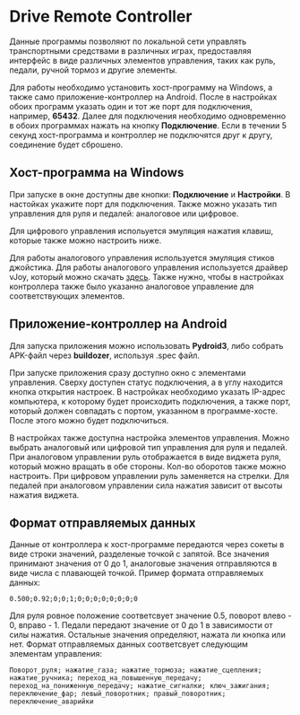 # Drive Remote Controller

Данные программы позволяют по локальной сети управлять транспортными средствами в различных играх, предоставляя интерфейс в виде различных элементов управления, таких как руль, педали, ручной тормоз и другие элементы. 

Для работы необходимо установить хост-программу на Windows, а также само приложение-контроллер на Android. После в настройках обоих программ указать один и тот же порт для подключения, например, **65432**. Далее для подключения необходимо одновременно в обоих программах нажать на кнопку **Подключение**. Если в течении 5 секунд хост-программа и контроллер не подключятся друг к другу, соединение будет сброшено. 

## Хост-программа на Windows

При запуске в окне доступны две кнопки: **Подключение** и **Настройки**. В настойках укажите порт для подключения. Также можно указать тип управления для руля и педалей: аналоговое или цифровое. 

Для цифрового управления испольуется эмуляция нажатия клавиш, которые также можно настроить ниже. 

Для работы аналогового управления используется эмуляция стиков джойстика. Для работы аналогового управления используется драйвер vJoy, который можно скачать [здесь](https://github.com/shauleiz/vJoy/releases). Также нужно, чтобы в настройках контроллера также было указанно аналоговое управление для соответствующих элементов. 

## Приложение-контроллер на Android

Для запуска приложения можно использовать **Pydroid3**, либо собрать APK-файл через **buildozer**, используя .spec файл. 

При запуске приложения сразу доступно окно с элементами управления. Сверху доступен статус подключения, а в углу находится кнопка открытия настроек. В настройках необходимо указать IP-адрес компьютера, к которому будет происходить подключения, а также порт, который должен совпадать с портом, указанном в программе-хосте. После этого можно будет подключиться. 

В настройках также доступна настройка элементов управления. Можно выбрать аналоговый или цифровой тип управления для руля и педалей. При аналоговом управлении руль отображается в виде виджета руля, который можно вращать в обе стороны. Кол-во оборотов также можно настроить. При цифровом управлении руль заменяется на стрелки. Для педалей при аналоговом управлении сила нажатия зависит от высоты нажатия виджета. 

## Формат отправляемых данных

Данные от контроллера к хост-программе передаются через сокеты в виде строки значений, разделеные точкой с запятой. Все значения принимают значения от 0 до 1, аналоговые значения отправляются в виде числа с плавающей точкой. Пример формата отправляемых данных:

```
0.500;0.92;0;0;1;0;0;0;0;0;0;0;0
```

Для руля ровное положение соответсвует значение 0.5, поворот влево - 0, вправо - 1. Педали передают значение от 0 до 1 в зависимости от силы нажатия. Остальные значения определяют, нажата ли кнопка или нет. Формат отправляемых данных соответсвует следующим элементам управления:

```
Поворот_руля; нажатие_газа; нажатие_тормоза; нажатие_сцепления; нажатие_ручника; переход_на_повышенную_передачу; переход_на_пониженную_передачу; нажатие_сигналки; ключ_зажигания; переключение_фар; левый_поворотник; правый_поворотник; переключение_аварийки
```
